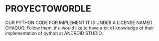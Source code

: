 # PROYECTOWORDLE
OUR PYTHON CODE FOR IMPLEMENT IT  IS UNDER A LICENSE NAMED CHAQUO. 
Follow them, if u would like to have a bit of knowledge of their implementation of python at ANDROID STUDIO.
